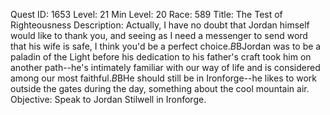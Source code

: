Quest ID: 1653
Level: 21
Min Level: 20
Race: 589
Title: The Test of Righteousness
Description: Actually, I have no doubt that Jordan himself would like to thank you, and seeing as I need a messenger to send word that his wife is safe, I think you'd be a perfect choice.$B$BJordan was to be a paladin of the Light before his dedication to his father's craft took him on another path--he's intimately familiar with our way of life and is considered among our most faithful.$B$BHe should still be in Ironforge--he likes to work outside the gates during the day, something about the cool mountain air.
Objective: Speak to Jordan Stilwell in Ironforge.
